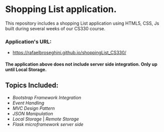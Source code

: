 # Shopping List application.

This repository includes a shopping List application using HTML5, CSS, Js built during several weeks of our CS330 course.

### Application's URL:
* https://rafaelbroseghini.github.io/shoppingList_CS330/

#### The application above does not include server side integration. Only up until Local Storage.

## Topics Included:
* *Bootstrap Framework Integration*
* *Event Handling*
* *MVC Design Pattern*
* *JSON Manipulation*
* *Local Storage* | *Remote Storage*
* *Flask microframework server side*
